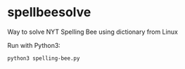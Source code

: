 # spellbeesolve
Way to solve NYT Spelling Bee using dictionary from Linux

Run with Python3:

```
python3 spelling-bee.py
```
